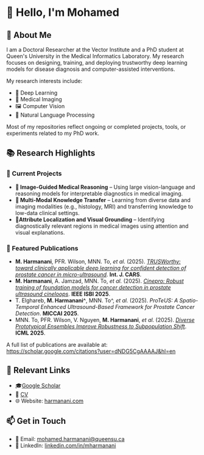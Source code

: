 # 👋 Hello, I'm Mohamed

## 🔬 About Me

I am a Doctoral Researcher at the Vector Institute and a PhD student at Queen's University in the Medical Informatics Laboratory. My research focuses on designing, training, and deploying trustworthy deep learning models for disease diagnosis and computer-assisted interventions.

My research interests include:

- 🧠 Deep Learning
- 🩻 Medical Imaging
- 🖼️ Computer Vision
- 💬 Natural Language Processing

Most of my repositories reflect ongoing or completed projects, tools, or experiments related to my PhD work.

## 📚 Research Highlights

### 🔬 Current Projects

- **🧠 Image-Guided Medical Reasoning** – Using large vision-language and reasoning models for interpretable diagnostics in medical imaging.
- **🔄 Multi-Modal Knowledge Transfer** – Learning from diverse data and imaging modalities (e.g., histology, MRI) and transferring knowledge to low-data clinical settings.
- **🎯Attribute Localization and Visual Grounding** – Identifying diagnostically relevant regions in medical images using attention and visual explanations.

### 📄 Featured Publications

- **M. Harmanani**, PFR. Wilson, MNN. To, *et al.* (2025). [*TRUSWorthy: toward clinically applicable deep learning for confident detection of prostate cancer in micro-ultrasound*](https://arxiv.org/pdf/2502.14707). **Int. J. CARS**.
- **M. Harmanani**, A. Jamzad, MNN. To, *et al.* (2025). [*Cinepro: Robust training of foundation models for cancer detection in prostate ultrasound cineloops*](https://arxiv.org/abs/2501.12331). **IEEE ISBI 2025**. 
- T. Elghareb, **M. Harmanani^**, MNN. To^, *et al.* (2025). *ProTeUS: A Spatio-Temporal Enhanced Ultrasound-Based Framework for Prostate Cancer Detection*. **MICCAI 2025**.
- MNN. To, PFR. Wilson, V. Nguyen, **M. Harmanani**, *et al.* (2025). [*Diverse Prototypical Ensembles Improve Robustness to Subpopulation Shift*](https://arxiv.org/pdf/2505.23027). **ICML 2025**.

A full list of publications are available at: https://scholar.google.com/citations?user=dNDG5CgAAAAJ&hl=en

## 🔗 Relevant Links

- 🎓[Google Scholar](https://scholar.google.com/citations?user=dNDG5CgAAAAJ&hl=en)  
- 📄 [CV](https://harmanani.com/data/cv.pdf)
- 🌐 Website: [harmanani.com](https://www.harmanani.com)

## 📫 Get in Touch

- 📧 Email: [mohamed.harmanani@queensu.ca](mailto:mohamed.harmanani@queensu.ca)
- 💼 LinkedIn: [linkedin.com/in/mharmanani](https://linkedin.com/in/mharmanani)


